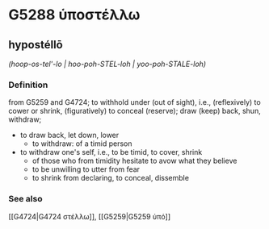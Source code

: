 # G5288 ὑποστέλλω

## hypostéllō

_(hoop-os-tel'-lo | hoo-poh-STEL-loh | yoo-poh-STALE-loh)_

### Definition

from G5259 and G4724; to withhold under (out of sight), i.e., (reflexively) to cower or shrink, (figuratively) to conceal (reserve); draw (keep) back, shun, withdraw; 

- to draw back, let down, lower
  - to withdraw: of a timid person
- to withdraw one's self, i.e., to be timid, to cover, shrink
  - of those who from timidity hesitate to avow what they believe
  - to be unwilling to utter from fear
  - to shrink from declaring, to conceal, dissemble

### See also

[[G4724|G4724 στέλλω]], [[G5259|G5259 ὑπό]]
